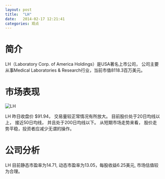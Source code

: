 ```yaml
---
layout: post
title:  "LH"
date:   2014-02-17 12:21:41
categories: 观点
---
```


# 简介
LH（Laboratory Corp. of America Holdings）是USA著名上市公司，
公司主要从事Medical Laboratories & Research行业，当前市值8118.3百万美元。

# 市场表现

![LH](http://finviz.com/chart.ashx?t=LH&ty=c&ta=1&p=d&s=l)

LH 昨日收盘价 $91.94，
交易量较正常情况有所放大。
目前股价处于20日均线以上，
接近50日均线，
并且处于200日均线以下。
从短期市场走势来看，
股价走势平稳，投资者应减少无谓的操作。

# 公司分析
LH 目前静态市盈率为14.71, 动态市盈率为13.05，每股收益6.25美元,
市场估值较为合理。
